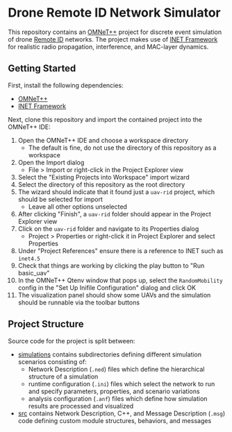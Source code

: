 # Drone Remote ID Network Simulator
This repository contains an [OMNeT++](https://omnetpp.org/) project for discrete event simulation of drone [Remote ID](https://www.ecfr.gov/current/title-14/part-89) networks.
The project makes use of [INET Framework](https://inet.omnetpp.org/) for realistic radio propagation, interference, and MAC-layer dynamics.

## Getting Started
First, install the following dependencies:
- [OMNeT++](https://omnetpp.org/download/)
- [INET Framework](https://inet.omnetpp.org/Installation.html)

Next, clone this repository and import the contained project into the OMNeT++ IDE:
1. Open the OMNeT++ IDE and choose a workspace directory
    - The default is fine, do not use the directory of this repository as a workspace
2. Open the Import dialog
    - File > Import or right-click in the Project Explorer view
3. Select the "Existing Projects into Workspace" import wizard
3. Select the directory of this repository as the root directory
5. The wizard should indicate that it found just a `uav-rid` project, which should be selected for import
    - Leave all other options unselected
6. After clicking "Finish", a `uav-rid` folder should appear in the Project Explorer view
7. Click on the `uav-rid` folder and navigate to its Properties dialog
    - Project > Properties or right-click it in Project Explorer and select Properties
8. Under "Project References" ensure there is a reference to INET such as `inet4.5`
9. Check that things are working by clicking the play button to "Run basic_uav"
10. In the OMNeT++ Qtenv window that pops up, select the `RandomMobility` config in the "Set Up Inifile Configuration" dialog and click OK
11. The visualization panel should show some UAVs and the simulation should be runnable via the toolbar buttons

## Project Structure
Source code for the project is split between:
- [simulations](./simulations) contains subdirectories defining different simulation scenarios consisting of:
    - Network Description (`.ned`) files which define the hierarchical structure of a simulation
    - runtime configuration (`.ini`) files which select the network to run and specify parameters, properties, and scenario variations
    - analysis configuration (`.anf`) files which define how simulation results are processed and visualized
- [src](./src) contains Network Description, C++, and Message Description (`.msg`) code defining custom module structures, behaviors, and messages  
